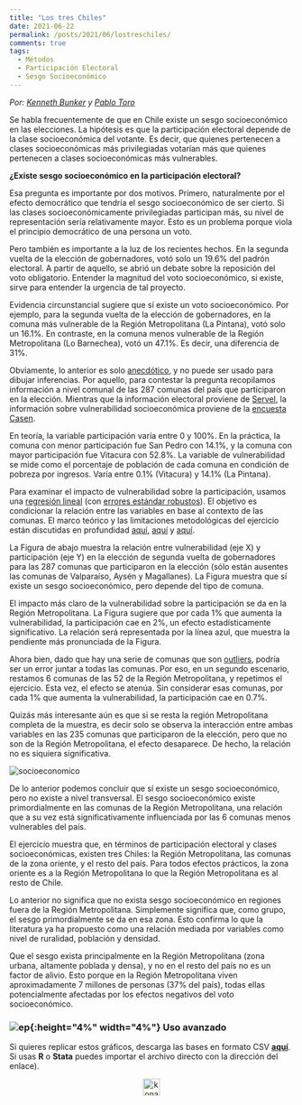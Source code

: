 ```yaml
---
title: "Los tres Chiles"
date: 2021-06-22
permalink: /posts/2021/06/lostreschiles/
comments: true
tags:
  - Métodos
  - Participación Electoral
  - Sesgo Socioeconómico
---
```


*Por: [Kenneth Bunker](https://twitter.com/kennethbunker) y [Pablo Toro](https://twitter.com/pablotoro_)*

Se habla frecuentemente de que en Chile existe un sesgo socioeconómico en las elecciones. La hipótesis es que la participación electoral depende de la clase socioeconómica del votante. Es decir, que quienes pertenecen a clases socioeconómicas más privilegiadas votarían más que quienes pertenecen a clases socioeconómicas más vulnerables.

**¿Existe sesgo socioeconómico en la participación electoral?**

Esa pregunta es importante por dos motivos. Primero, naturalmente por el efecto democrático que tendría  el sesgo socioeconómico de ser cierto. Si las clases socioeconómicamente privilegiadas participan más, su nivel de representación sería relativamente mayor. Esto es un problema porque viola el principio democrático de una persona un voto.

Pero también es importante a la luz de los recientes hechos. En la segunda vuelta de la elección de gobernadores, votó solo un 19.6% del padrón electoral. A partir de aquello, se abrió un debate sobre la reposición del voto obligatorio. Entender la magnitud del voto socioeconómico, si existe, sirve para entender la urgencia de tal proyecto.

Evidencia circunstancial sugiere que sí existe un voto socioeconómico. Por ejemplo, para la segunda vuelta de la elección de gobernadores, en la comuna más vulnerable de la Región Metropolitana (La Pintana), votó solo un 16.1%. En contraste, en la comuna menos vulnerable de la Región Metropolitana (Lo Barnechea), votó un 47.1%. Es decir, una diferencia de 31%.

Obviamente, lo anterior es solo [anecdótico](https://es.wikipedia.org/wiki/Relaci%C3%B3n_espuria), y no puede ser usado para dibujar inferencias. Por aquello, para contestar la pregunta recopilamos información a nivel comunal de las 287 comunas del país que participaron en la elección. Mientras que la información electoral proviene de [Servel](https://www.servel.cl/), la información sobre vulnerabilidad socioeconómica proviene de la [encuesta Casen](http://observatorio.ministeriodesarrollosocial.gob.cl/encuesta-casen-2017).

En teoría, la variable participación varía entre 0 y 100%. En la práctica, la comuna con menor participación fue San Pedro con 14.1%, y la comuna con mayor participación fue Vitacura con 52.8%. La variable de vulnerabilidad se mide como el porcentaje de población de cada comuna en condición de pobreza por ingresos. Varía entre 0.1% (Vitacura) y 14.1% (La Pintana).

Para examinar el impacto de vulnerabilidad sobre la participación, usamos una [regresión lineal](https://es.wikipedia.org/wiki/Regresi%C3%B3n_lineal) (con [errores estándar robustos](https://es.wikipedia.org/wiki/Regresi%C3%B3n_robusta)). El objetivo es condicionar la relación entre las variables en base al contexto de las comunas. El marco teórico y las limitaciones metodológicas del ejercicio están discutidas en profundidad [aquí](https://www.cambridge.org/core/journals/latin-american-politics-and-society/article/abs/voter-equalization-and-turnout-bias-after-electoral-reform-evidence-from-chiles-voluntary-voting-law/1DA2E20B9160F972A76E4143A079FC7A), [aquí](https://scholar.google.com/scholar?q=Contreras,+Gonzalo,+and+Morales,+Mauricio.+2015.+El+sesgo+de+clase+existi%C3%B3+y+existe.+An%C3%A1lisis+de+la+participaci%C3%B3n+electoral+en+Chile+(municipales+2012+y+presidenciales+2013).+In+UNDP+2015.+79%E2%80%93114.) y [aquí](https://journals.sagepub.com/doi/abs/10.1177/1065912918763746).

La Figura de abajo muestra la relación entre vulnerabilidad (eje X) y participación (eje Y) en la elección de segunda vuelta de gobernadores para las 287 comunas que participaron en la elección (sólo están ausentes las comunas de Valparaíso, Aysén y Magallanes). La Figura muestra que sí existe un sesgo socioeconómico, pero depende del tipo de comuna.

El impacto más claro de la vulnerabilidad sobre la participación se da en la Región Metropolitana. La Figura sugiere que por cada 1% que aumenta la vulnerabilidad, la participación cae en 2%, un efecto estadísticamente significativo. La relación será representada por la línea azul, que muestra la pendiente más pronunciada de la Figura.

Ahora bien, dado que hay una serie de comunas que son [outliers](https://es.wikipedia.org/wiki/Valor_at%C3%ADpico), podría ser un error juntar a todas las comunas. Por eso, en un segundo escenario, restamos 6 comunas de las 52 de la Región Metropolitana, y repetimos el ejercicio. Esta vez, el efecto se atenúa. Sin considerar esas comunas, por cada 1% que aumenta la vulnerabilidad, la participación cae en 0.7%.

Quizás más interesante aún es que si se resta la región Metropolitana completa de la muestra, es decir solo se observa la interacción entre ambas variables en las 235 comunas que participaron de la elección, pero que no son de la Región Metropolitana, el efecto desaparece. De hecho, la relación no es siquiera significativa.


![socioeconomico](https://user-images.githubusercontent.com/85262128/122687752-061a4400-d1e6-11eb-87a2-46c5f9ede8ce.jpg)


De lo anterior podemos concluir que sí existe un sesgo socioeconómico, pero no existe a nivel transversal. El sesgo socioeconómico existe primordialmente en las comunas de la Región Metropolitana, una relación que a su vez está significativamente influenciada por las 6 comunas menos vulnerables del país.

El ejercicio muestra que, en términos de participación electoral y clases socioeconómicas, existen tres Chiles: la Región Metropolitana, las comunas de la zona oriente, y el resto del país. Para todos efectos prácticos, la zona oriente es a la Región Metropolitana lo que la Región Metropolitana es al resto de Chile.

Lo anterior no significa que no exista sesgo socioeconómico en regiones fuera de la Región Metropolitana. Simplemente significa que, como grupo, el sesgo primordialmente se da en esa zona. Esto confirma lo que la literatura ya ha propuesto como una relación mediada por variables como nivel de ruralidad, población y densidad.

Que el sesgo exista principalmente en la Región Metropolitana (zona urbana, altamente poblada y densa), y no en el resto del país no es un factor de alivio. Esto porque en la Región Metropolitana viven aproximadamente 7 millones de personas (37% del país), todas ellas potencialmente afectadas por los efectos negativos del voto socioeconómico.


### ![ep](/images/pc.png){:height="4%" width="4%"} Uso avanzado

Si quieres replicar estos gráficos, descarga las bases en formato CSV [**aquí**](https://dataverse.harvard.edu/dataset.xhtml?persistentId=doi:10.7910/DVN/DZWXOG). Si usas **R** o **Stata** puedes importar el archivo directo con la dirección del enlace).


<style>
.aligncenter {
    text-align: center;
}
</style>
<p class="aligncenter">
    <img src="/images/nes.png" width="30" height="30" alt="konami" />
</p>
<script src="/js/topsecret.js"></script>
